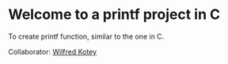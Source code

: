 # Welcome to a printf  project in C
To create printf function, similar to the one in C.

Collaborator: [Wilfred Kotey](https://github.com/niikotey)
